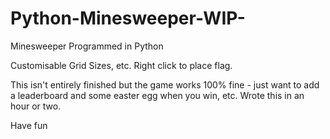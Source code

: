 # Python-Minesweeper-WIP-

Minesweeper Programmed in Python

Customisable Grid Sizes, etc. Right click to place flag.

This isn't entirely finished but the game works 100% fine - just want to add a leaderboard and some easter egg when you win, etc.
Wrote this in an hour or two.

Have fun
